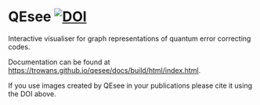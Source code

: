 # QEsee [![DOI](https://zenodo.org/badge/522804794.svg)](https://zenodo.org/badge/latestdoi/522804794)

Interactive visualiser for graph representations of quantum error correcting codes.

Documentation can be found at https://trowans.github.io/qesee/docs/build/html/index.html.

If you use images created by QEsee in your publications please cite it using the DOI above. 

